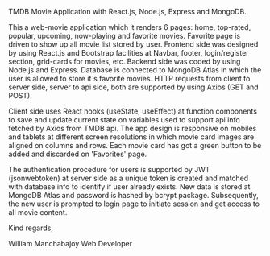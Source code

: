 TMDB Movie Application with React.js, Node.js, Express and MongoDB.

This a web-movie application which it renders 6 pages: home, top-rated, popular, upcoming, now-playing and favorite movies. Favorite page is driven to show up all movie list stored by user.
Frontend side was designed by using React.js and Bootstrap facilities at Navbar, footer, login/register section, grid-cards for movies, etc. Backend side was coded by using Node.js and Express. 
Database is connected to MongoDB Atlas in which the user is allowed to store it´s favorite movies. HTTP requests from client to server side, server to api side, both are supported by using Axios (GET and POST). 

Client side uses React hooks (useState, useEffect) at function components to save and update current state on variables used to support api info fetched by Axios from TMDB api. The app design is
responsive on mobiles and tablets at different screen resolutions in which movie card images are aligned on columns and rows. Each movie card has got a green button to be added and discarded
on 'Favorites' page.

The authentication procedure for users is supported by JWT (jsonwebtoken) at server side as a unique token is created and matched with database info to identify if user already
exists. New data is stored at MongoDB Atlas and password is hashed by bcrypt package. Subsequently, the new user is prompted to login page to initiate session and get 
access to all movie content. 

Kind regards,

William Manchabajoy
Web Developer
